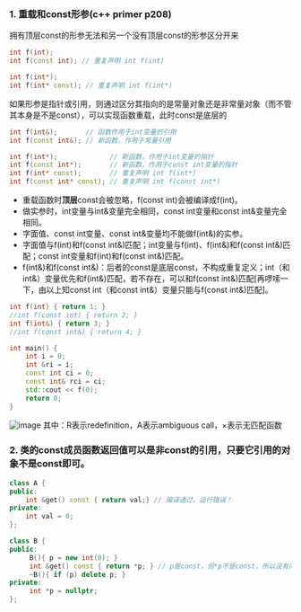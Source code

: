 ### 1. 重载和const形参(c++ primer p208)
拥有顶层const的形参无法和另一个没有顶层const的形参区分开来
```cpp
int f(int);
int f(const int); // 重复声明 int f(int)

int f(int*);
int f(int* const); // 重复声明 int f(int*)
```
如果形参是指针或引用，则通过区分其指向的是常量对象还是非常量对象（而不管其本身是不是const），可以实现函数重载，此时const是底层的
```cpp
int f(int&);       // 函数作用于int变量的引用
int f(const int&); // 新函数，作用于常量引用

int f(int*);             // 新函数，作用于int变量的指针
int f(const int*);       // 新函数，作用于const int变量的指针
int f(int* const);       // 重复声明 int f(int*)
int f(const int* const); // 重复声明 int f(const int*)
```

- 重载函数时**顶层**const会被忽略，f(const int)会被编译成f(int)。
- 做实参时，int变量与int&变量完全相同，const int变量和const int&变量完全相同。
- 字面值、const int变量、const int&变量均不能做f(int&)的实参。
- 字面值与f(int)和f(const int&)匹配；int变量与f(int)、f(int&)和f(const int&)匹配；const int变量和f(int)和f(const int&)匹配。
- f(int&)和f(const int&)：后者的const是底层const，不构成重复定义；int（和int&）变量优先和f(int&)匹配，若不存在，可以和f(const int&)匹配\[再啰嗦一下，由以上知const int（和const int&）变量只能与f(const int&)匹配\]。

```cpp
int f(int) { return 1; }
//int f(const int) { return 2; }
int f(int&) { return 3; }
//int f(const int&) { return 4; }

int main() {
    int i = 0;
    int &ri = i;
    const int ci = 0;
    const int& rci = ci;
    std::cout << f(0);
    return 0;
}
```
![image](https://user-images.githubusercontent.com/69671764/201475805-5c5aebfe-bcac-48c7-9051-679c83382c76.png)
其中：R表示redefinition，A表示ambiguous call，$\times$表示无匹配函数


### 2. 类的const成员函数返回值可以是非const的引用，只要它引用的对象不是const即可。
```cpp
class A {
public:
    int &get() const { return val;} // 编译通过，运行错误！
private:
    int val = 0;
};

class B {
public:
     B(){ p = new int(0); }
     int &get() const { return *p; } // p是const，但*p不是const，所以没有问题
     ~B(){ if (p) delete p; }
private:
     int *p = nullptr;
};
```



